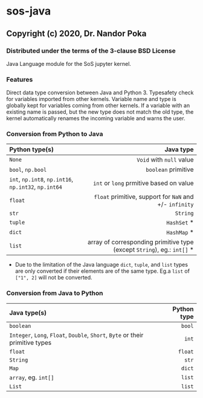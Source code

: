 # sos-java

## Copyright (c) 2020, Dr. Nandor Poka

### Distributed under the terms of the 3-clause BSD License

Java Language module for the SoS jupyter kernel.

### Features

Direct data type conversion between Java and Python 3. Typesafety check for variables imported from other kernels.
Variable name and type is globally kept for variables coming from other kernels. If a variable with an existing name is passed, but the 
new type does not match the old type, the kernel automatically renames the incoming variable and warns the user.

### Conversion from Python to Java

|           **Python type(s)**                           | **Java type**     |
| :---                                               | ---:           |
| `None`      | `Void` with `null` value      |
| `bool`, `np.bool`     | `boolean` primitive      |
| `int`, `np.int8`, `np.int16`, `np.int32`, `np.int64` | `int` or `long` prmitive based on value |
| `float` | `float` primitive, support for `NaN` and +/- `infinity`  |
| `str`      |`String`      |
| `tuple`      | `HashSet` *     |
| `dict`      | `HashMap` *     |
| `list`      | array of corresponding primitive type (except `String`), eg.: `int[]` *     |

* Due to the limitation of the Java language `dict`, `tuple`, and `list` types are only converted if their elements are of the same type. Eg.a `list` of `["1", 2]` will not be converted.

### Conversion from Java to Python

|           **Java type(s)**                           | **Python type**     |
| :---                                               | ---:           |
| `boolean` | `bool`  |
| `Integer`, `Long`, `Float`, `Double`, `Short`, `Byte` or their primitive types| `int`|
| `float`   | `float` |
| `String`  | `str`   |
| `Map`     | `dict`  |
| `array`, eg. `int[]`| `list`    |
| `List`    | `list` |